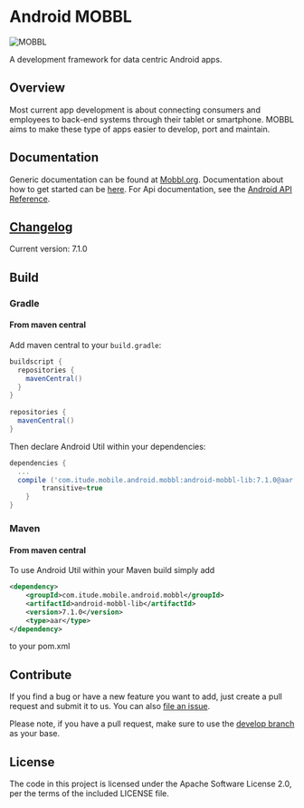 # Android MOBBL
![MOBBL](http://itudemobiledev.files.wordpress.com/2014/02/mobbl-logo.png?w=362&h=203 "MOBBL logo")

A development framework for data centric Android apps.

## Overview

Most current app development is about connecting consumers and employees to back-end systems through their tablet or smartphone. MOBBL aims to make these type of apps easier to develop, port and maintain.

## Documentation

Generic documentation can be found at [Mobbl.org](http://mobbl.org/doc.html).
Documentation about how to get started can be [here](http://mobbl.org/android.html).
For Api documentation, see the [Android API Reference](http://mobbl.org/apis/android/index.html).

## [Changelog](https://github.com/ItudeMobile/itude-mobile-android-mobbl/wiki/Changelog)
Current version: 7.1.0

## Build
### Gradle

#### From maven central

Add maven central to your `build.gradle`:

```groovy
buildscript {
  repositories {
    mavenCentral()
  }
}
 
repositories {
  mavenCentral()
}
```

Then declare Android Util within your dependencies:

```groovy
dependencies {
  ...
  compile ('com.itude.mobile.android.mobbl:android-mobbl-lib:7.1.0@aar') {
        transitive=true
	}
}
```

### Maven

#### From maven central

To use Android Util within your Maven build simply add

```xml
<dependency>
	<groupId>com.itude.mobile.android.mobbl</groupId>
	<artifactId>android-mobbl-lib</artifactId>
	<version>7.1.0</version>
	<type>aar</type>
</dependency>
```

to your pom.xml

## Contribute

If you find a bug or have a new feature you want to add, just create a pull request and submit it to us. You can also [file an issue](https://github.com/ItudeMobile/itude-mobile-android-mobbl/issues/new).

Please note, if you have a pull request, make sure to use the [develop branch](https://github.com/ItudeMobile/itude-mobile-android-mobbl/tree/develop) as your base.

## License
The code in this project is licensed under the Apache Software License 2.0, per the terms of the included LICENSE file.
